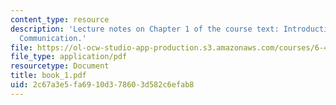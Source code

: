 ```yaml
---
content_type: resource
description: 'Lecture notes on Chapter 1 of the course text: Introduction to Digital
  Communication.'
file: https://ol-ocw-studio-app-production.s3.amazonaws.com/courses/6-450-principles-of-digital-communications-i-fall-2006/2c67a3e5fa6910d378603d582c6efab8_book_1.pdf
file_type: application/pdf
resourcetype: Document
title: book_1.pdf
uid: 2c67a3e5-fa69-10d3-7860-3d582c6efab8
---
```

